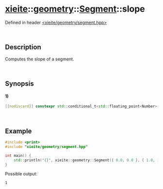 # [xieite](../../../../../xieite.md)\:\:[geometry](../../../../../geometry.md)\:\:[Segment<Number>](../../../segment.md)\:\:slope
Defined in header [<xieite/geometry/segment.hpp>](../../../../../../include/xieite/geometry/segment.hpp)

&nbsp;

## Description
Computes the slope of a segment.

&nbsp;

## Synopsis
#### 1)
```cpp
[[nodiscard]] constexpr std::conditional_t<std::floating_point<Number>, Number, double> slope() const noexcept;
```

&nbsp;

## Example
```cpp
#include <print>
#include "xieite/geometry/segment.hpp"

int main() {
    std::println("{}", xieite::geometry::Segment({ 0.0, 0.0 }, { 1.0, 1.0 }).slope());
}
```
Possible output:
```
1
```
